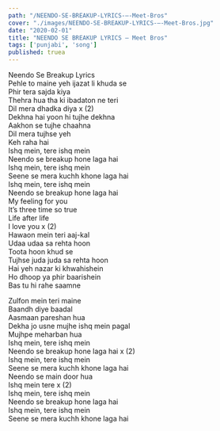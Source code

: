 ```yaml
---
path: "/NEENDO-SE-BREAKUP-LYRICS-–-Meet-Bros"
cover: "./images/NEENDO-SE-BREAKUP-LYRICS-–-Meet-Bros.jpg"
date: "2020-02-01"
title: "NEENDO SE BREAKUP LYRICS – Meet Bros"
tags: ['punjabi', 'song']
published: truea
---
```

  
Neendo Se Breakup Lyrics  
Pehle to maine yeh ijazat li khuda se  
Phir tera sajda kiya  
Thehra hua tha ki ibadaton ne teri  
Dil mera dhadka diya x (2)  
Dekhna hai yoon hi tujhe dekhna  
Aakhon se tujhe chaahna  
Dil mera tujhse yeh  
Keh raha hai  
Ishq mein, tere ishq mein  
Neendo se breakup hone laga hai  
Ishq mein, tere ishq mein  
Seene se mera kuchh khone laga hai  
Ishq mein, tere ishq mein  
Neendo se breakup hone laga hai  
My feeling for you  
It’s three time so true  
Life after life  
I love you x (2)  
Hawaon mein teri aaj-kal  
Udaa udaa sa rehta hoon  
Toota hoon khud se  
Tujhse juda juda sa rehta hoon  
Hai yeh nazar ki khwahishein  
Ho dhoop ya phir baarishein  
Bas tu hi rahe saamne  
  
  
  
  
  
  
Zulfon mein teri maine  
Baandh diye baadal  
Aasmaan pareshan hua  
Dekha jo usne mujhe ishq mein pagal  
Mujhpe meharban hua  
Ishq mein, tere ishq mein  
Neendo se breakup hone laga hai x (2)  
Ishq mein, tere ishq mein  
Seene se mera kuchh khone laga hai  
Neendo se main door hua  
Ishq mein tere x (2)  
Ishq mein, tere ishq mein  
Neendo se breakup hone laga hai  
Ishq mein, tere ishq mein  
Seene se mera kuchh khone laga hai  
